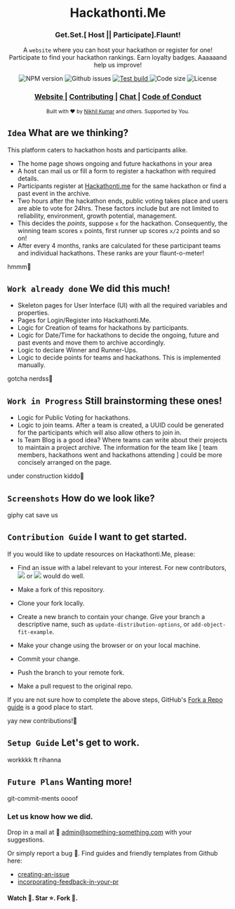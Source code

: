 <h1 align="center">Hackathonti.Me</h1>

<h3 align="center">Get.Set.[ Host || Participate].Flaunt!</h3>

<p align="center"> A <code>website</code> where you can host your hackathon or register for one! Participate to find your
  hackathon rankings. Earn loyalty badges. Aaaaaand help us improve!
</p>

<p align="center">
  <!-- NPM version -->
  <img src="https://img.shields.io/npm/v/npm?style=flat-square"
       alt="NPM version" />
  <!-- issues, PR open -->
  <img src="https://img.shields.io/github/issues/nk521/hackathonti.me?style=flat-square&color=brightgreen&logo=github"
       alt="Github issues" />
  <!--build status -->
  <a href="https://hackathonti-me.herokuapp.com/">
    <img src="https://img.shields.io/badge/Heroku-test%20build-red?style=flat-square&logo=heroku"
         alt="Test build" />
  </a>
  <!--code coverage/ size -->
  <img src="https://img.shields.io/github/languages/code-size/nk521/hackathonti.me?style=flat-square&color=orange"
       alt="Code size" />
  <!--social links -->
  <!--platform and version umber for dependencies -->
  <!--version number of website -->
  <!--license -->
  <img src="https://img.shields.io/github/license/nk521/hackathonti.me?style=flat-square&color=blueviolet"
       alt="License" />
</p> 

<h3 align="center">
  <a href="https://hackathonti-me.herokuapp.com/">
    Website
  </a>
  <span> | </span>
  <a href="https://github.com/ruchikabgosain/hackathonti.me/blob/master/README.md#contribution-guide-i-want-to-get-started">
    Contributing
  </a>
  <span> | </span>
  <a href="https://this-will-be-a-link.com">
    Chat
  </a>
  <span> | </span>
  <a href="https://this-will-be-a-link.com">
    Code of Conduct
  </a>
</h3>

<p align="center">
  <sub>Built with ❤︎ by
    <a href="https://github.com/nk521">Nikhil Kumar</a> and others. Supported by You. 
    </a>
</p>

## `Idea` What are we thinking?
This platform caters to hackathon hosts and participants alike. 
- The home page shows ongoing and future hackathons in your area
- A host can mail us or fill a form to register a hackathon with required details. 
- Participants register at [Hackathonti.me](url) for the same hackathon or find a past event in the archive.
- Two hours after the hackathon ends, public voting takes place and users are able to vote for 24hrs. These factors include but are not limited to reliability, environment, growth potential, management.
- This decides the _points_, suppose `x` for the hackathon. Consequently, the winning team scores `x` points, first runner up scores `x/2` points and so on! 
- After every 4 months, ranks are calculated for these participant teams and individual hackathons. These ranks are your flaunt-o-meter!

hmmm💭

## `Work already done` We did this much! 
- Skeleton pages for User Interface (UI) with all the required variables and properties.
- Pages for Login/Register into Hackathonti.Me.
- Logic for Creation of teams for hackathons by participants.
- Logic for Date/Time for hackathons to decide the ongoing, future and past events and move them to archive accordingly.
- Logic to declare Winner and Runner-Ups.
- Logic to decide points for teams and hackathons. This is implemented manually.

gotcha nerdss🧠

## `Work in Progress` Still brainstorming these ones!
- Logic for Public Voting for hackathons.
- Logic to join teams. After a team is created, a UUID could be generated for the participants which will also allow others to join in.
- Is Team Blog is a good idea? Where teams can write about their projects to maintain a project archive. The information for the team like [ team members, hackathons went and hackathons attending ] could be more concisely arranged on the page.

under construction kiddo🚧

## `Screenshots` How do we look like?
giphy cat save us

## `Contribution Guide` I want to get started. 
If you would like to update resources on Hackathonti.Me, please:
- Find an issue with a label relevant to your interest. For new contributors, <img src="https://img.shields.io/badge/-bug-blue?style=flat-square" /> or <img src="https://img.shields.io/badge/-good--first--bug-orange?style=flat-square" /> would do well.
  
- Make a fork of this repository.
- Clone your fork locally.
- Create a new branch to contain your change. Give your branch a descriptive name, such as `update-distribution-options`, or `add-object-fit-example`.
- Make your change using the browser or on your local machine.
- Commit your change.
- Push the branch to your remote fork.
- Make a pull request to the original repo.

If you are not sure how to complete the above steps, GitHub's [Fork a Repo guide](https://help.github.com/en/articles/fork-a-repo#fork-an-example-repository) is a good place to start.

yay new contributions!🤩

## `Setup Guide` Let's get to work.
workkkk ft rihanna

## `Future Plans` Wanting more!
git-commit-ments oooof

### Let us know how we did.
Drop in a mail at 📩 admin@something-something.com with your suggestions. 

Or simply report a bug 🐞. Find guides and friendly templates from Github here: 
- [creating-an-issue](https://help.github.com/en/github/managing-your-work-on-github/creating-an-issue)
- [incorporating-feedback-in-your-pr](https://help.github.com/en/github/collaborating-with-issues-and-pull-requests/incorporating-feedback-in-your-pull-request#opening-an-issue-for-an-out-of-scope-suggestion)

#### Watch 👀. Star ⭐. Fork 🍴.
